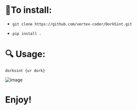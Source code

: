 # 🔻**To install**:

- `git clone https://github.com/vertex-coder/DorkSint.git`


- `pip install .`


# 🔍 **Usage**:

`dorksint {ur dork}`


![image](https://github.com/user-attachments/assets/20d1f59a-5345-49dd-920f-0db5101c975d)


# Enjoy!

